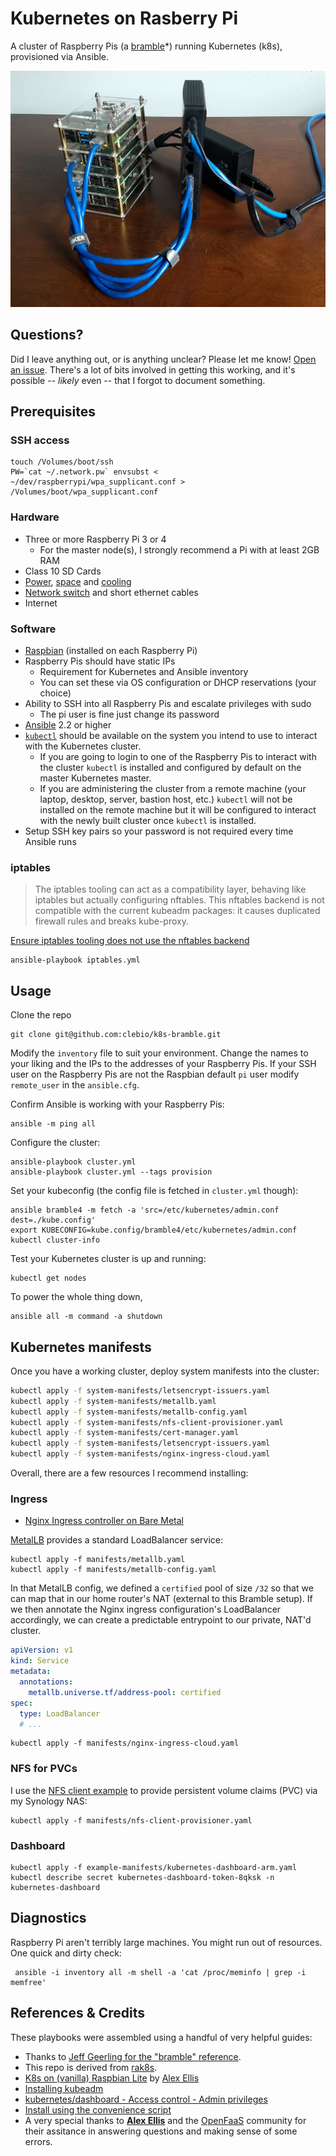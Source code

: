 # Kubernetes on Rasberry Pi

A cluster of Raspberry Pis (a [bramble][]*) running Kubernetes (k8s), provisioned via Ansible.

![Meatspace cluster](bramble.jpg)

## Questions?

Did I leave anything out, or is anything unclear? Please let me know! [Open an issue](https://github.com/clebio/k8s-bramble/issues). There's a lot of bits involved in getting this working, and it's possible -- _likely_ even -- that I forgot to document something.

## Prerequisites

### SSH access

    touch /Volumes/boot/ssh
    PW=`cat ~/.network.pw` envsubst < ~/dev/raspberrypi/wpa_supplicant.conf > /Volumes/boot/wpa_supplicant.conf

### Hardware

* Three or more Raspberry Pi 3 or 4
  * For the master node(s), I strongly recommend a Pi with at least 2GB RAM
* Class 10 SD Cards
* [Power](https://www.amazon.com/gp/product/B00P936188), [space](https://www.amazon.com/gp/product/B07MW24S61) and [cooling](https://www.amazon.com/gp/product/B0792BW2VH/)
* [Network switch](https://www.amazon.com/gp/product/B00A128S24/) and short ethernet cables
* Internet

### Software

* [Raspbian](https://www.raspberrypi.org/downloads/raspbian/) (installed on each Raspberry Pi)
* Raspberry Pis should have static IPs
    * Requirement for Kubernetes and Ansible inventory
    * You can set these via OS configuration or DHCP reservations (your choice)
* Ability to SSH into all Raspberry Pis and escalate privileges with sudo
    * The pi user is fine just change its password
* [Ansible](http://docs.ansible.com/ansible/latest/intro_installation.html) 2.2 or higher
* [`kubectl`](https://kubernetes.io/docs/tasks/tools/install-kubectl/) should be available on the system you intend to use to interact with the Kubernetes cluster.
    * If you are going to login to one of the Raspberry Pis to interact with the cluster `kubectl` is installed and configured by default on the master Kubernetes master.
    * If you are administering the cluster from a remote machine (your laptop, desktop, server, bastion host, etc.) `kubectl` will not be installed on the remote machine but it will be configured to interact with the newly built cluster once `kubectl` is installed.
* Setup SSH key pairs so your password is not required every time Ansible runs

### iptables

> The iptables tooling can act as a compatibility layer, behaving like iptables but actually configuring nftables. This nftables backend is not compatible with the current kubeadm packages: it causes duplicated firewall rules and breaks kube-proxy.

[Ensure iptables tooling does not use the nftables backend][kubeadm-iptables]

[kubeadm-iptables]: https://v1-16.docs.kubernetes.io/docs/setup/production-environment/tools/kubeadm/install-kubeadm/#check-network-adapters

    ansible-playbook iptables.yml

## Usage

Clone the repo

    git clone git@github.com:clebio/k8s-bramble.git

Modify the `inventory` file to suit your environment. Change the names
to your liking and the IPs to the addresses of your Raspberry Pis. If
your SSH user on the Raspberry Pis are not the Raspbian default `pi`
user modify `remote_user` in the `ansible.cfg`.

Confirm Ansible is working with your Raspberry Pis:

    ansible -m ping all

Configure the cluster:

    ansible-playbook cluster.yml
    ansible-playbook cluster.yml --tags provision

Set your kubeconfig (the config file is fetched in `cluster.yml` though):

    ansible bramble4 -m fetch -a 'src=/etc/kubernetes/admin.conf dest=./kube.config'
    export KUBECONFIG=kube.config/bramble4/etc/kubernetes/admin.conf
    kubectl cluster-info

Test your Kubernetes cluster is up and running:

    kubectl get nodes

To power the whole thing down,

    ansible all -m command -a shutdown

## Kubernetes manifests

Once you have a working cluster, deploy system manifests into the cluster:

```sh
kubectl apply -f system-manifests/letsencrypt-issuers.yaml
kubectl apply -f system-manifests/metallb.yaml
kubectl apply -f system-manifests/metallb-config.yaml
kubectl apply -f system-manifests/nfs-client-provisioner.yaml
kubectl apply -f system-manifests/cert-manager.yaml
kubectl apply -f system-manifests/letsencrypt-issuers.yaml
kubectl apply -f system-manifests/nginx-ingress-cloud.yaml
```

Overall, there are a few resources I recommend installing:

### Ingress

* [Nginx Ingress controller on Bare Metal](https://kubernetes.github.io/ingress-nginx/deploy/baremetal/#a-pure-software-solution-metallb)

[MetalLB][metallb] provides a standard LoadBalancer service:

    kubectl apply -f manifests/metallb.yaml 
	kubectl apply -f manifests/metallb-config.yaml

In that MetalLB config, we defined a `certified` pool of size `/32` so that we can map that in our home router's NAT (external to this Bramble setup). If we then annotate the Nginx ingress configuration's LoadBalancer accordingly, we can create a predictable entrypoint to our private, NAT'd cluster.

```yaml
apiVersion: v1
kind: Service
metadata:
  annotations:
    metallb.universe.tf/address-pool: certified
spec:
  type: LoadBalancer
  # ...
```

    kubectl apply -f manifests/nginx-ingress-cloud.yaml
    
### NFS for PVCs

I use the [NFS client example][nfs-client] to provide persistent volume claims (PVC) via my Synology NAS:

    kubectl apply -f manifests/nfs-client-provisioner.yaml

### Dashboard

    kubectl apply -f example-manifests/kubernetes-dashboard-arm.yaml
    kubectl describe secret kubernetes-dashboard-token-8qksk -n kubernetes-dashboard


## Diagnostics

Raspberry Pi aren't terribly large machines. You might run out of resources. One quick and dirty check:

     ansible -i inventory all -m shell -a 'cat /proc/meminfo | grep -i memfree'

## References & Credits

These playbooks were assembled using a handful of very helpful guides:

* Thanks to [Jeff Geerling for the "bramble" reference][geerling].
* This repo is derived from [rak8s](https://github.com/rak8s/rak8s).
* [K8s on (vanilla) Raspbian Lite](https://gist.github.com/alexellis/fdbc90de7691a1b9edb545c17da2d975) by [Alex Ellis](https://www.alexellis.io/)
* [Installing kubeadm](https://kubernetes.io/docs/setup/independent/install-kubeadm/)
* [kubernetes/dashboard - Access control - Admin privileges](https://github.com/kubernetes/dashboard/wiki/Access-control#admin-privileges)
* [Install using the convenience script](https://docs.docker.com/engine/installation/linux/docker-ce/debian/#install-using-the-convenience-script)
* A very special thanks to [**Alex Ellis**](https://www.alexellis.io/) and the [OpenFaaS](https://www.openfaas.com/) community for their assitance in answering questions and making sense of some errors.

[bramble]: https://elinux.org/Bramble
[geerling]: https://www.jeffgeerling.com/project/raspberry-pi-dramble
[metallb]: https://metallb.universe.tf/
[nfs-client]: https://github.com/kubernetes-incubator/external-storage/tree/master/nfs-client
